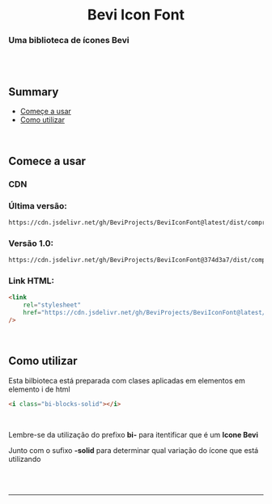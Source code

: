 <h1 align="center">Bevi Icon Font</h1>

<h3>Uma biblioteca de ícones Bevi</h3>

<br />
<br />

## Summary

- [Começe a usar](#comece-a-usar)
- [Como utilizar](#como-utilizar)

<br />

## Comece a usar

### CDN

### Última versão:

```bash
https://cdn.jsdelivr.net/gh/BeviProjects/BeviIconFont@latest/dist/compressed/main.css
```

### Versão 1.0:

```bash
https://cdn.jsdelivr.net/gh/BeviProjects/BeviIconFont@374d3a7/dist/compressed/main.css
```

### Link HTML:

```html
<link
	rel="stylesheet"
	href="https://cdn.jsdelivr.net/gh/BeviProjects/BeviIconFont@latest/dist/compressed/main.css"
/>
```

<br />

## Como utilizar

<p>Esta bilbioteca está preparada com clases aplicadas em elementos em elemento i de html</p>

```html
<i class="bi-blocks-solid"></i>
```

<br/>
<p>Lembre-se da utilização do prefixo <b>bi-</b> para itentificar que é um <b>Icone Bevi</b></p> 
<p>Junto com o sufixo <b>-solid</b> para determinar qual variação do ícone que está utilizando</p>

<br />
<br />

---
